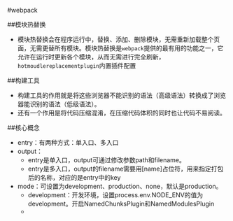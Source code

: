 #webpack

##模块热替换
- 模块热替换会在程序运行中，替换、添加、删除模块，无需重新加载整个页面，无需更替所有模块。模块热替换是`webpack`提供的最有用的功能之一，它允许在运行时更新各个模块，从而无需进行完全刷新，`hotmoudlereplacementplugin`内置插件配置 

##构建工具
- 构建工具的作用就是将这些浏览器不能识别的语法（高级语法）转换成了浏览器能识别的语法（低级语法）。
- 还有一个作用是将代码压缩混淆，在压缩代码体积的同时也让代码不易阅读。

##核心概念
- entry：有两种方式：单入口、多入口
- output：
  - entry是单入口，output可通过修改参数path和filename。
  - entry是多入口，output的filename需要用[name]占位符，用来指定打包后的名称，对应的是entry中的key
- mode：可设置为development、production、none，默认是production。
  - development：开发环境，设置process.env.NODE_ENV的值为development。开启NamedChunksPlugin和NamedModulesPlugin
  - 